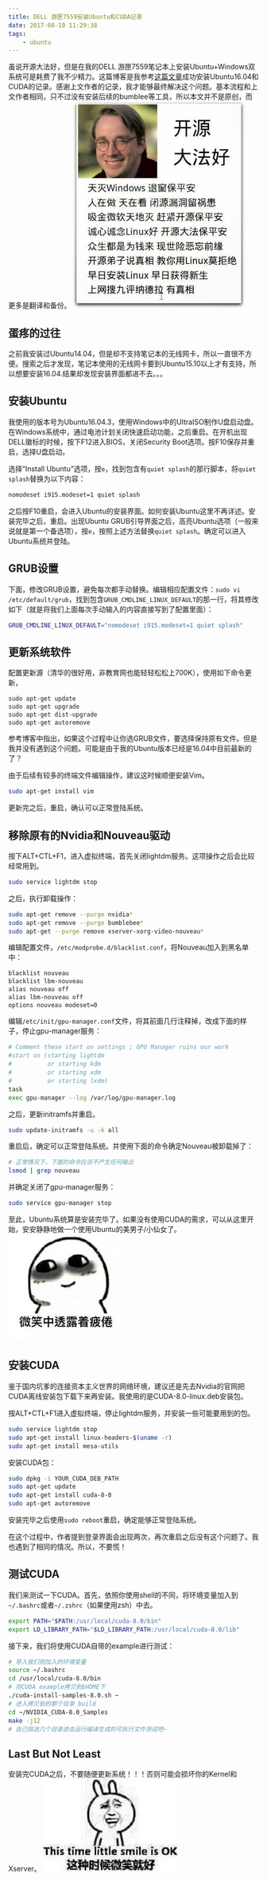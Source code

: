 ```yaml
---
title: DELL 游匣7559安装Ubuntu和CUDA记录
date: 2017-08-10 11:29:38
tags:
    - ubuntu
---
```

虽说开源大法好，但是在我的DELL 游匣7559笔记本上安装Ubuntu+Windows双系统可是耗费了我不少精力。这篇博客是我参考[这篇文章](https://hemenkapadia.github.io/blog/2016/11/11/Ubuntu-with-Nvidia-CUDA-Bumblebee.html)成功安装Ubuntu16.04和CUDA的记录。感谢上文作者的记录，我才能够最终解决这个问题。基本流程和上文作者相同，只不过没有安装后续的bumblee等工具，所以本文并不是原创，而更多是翻译和备份。
![开源大法好](/img/install_ubuntu_in_dell_kaiyuandafahao.jpg)
<!-- more -->
## 蛋疼的过往
之前我安装过Ubuntu14.04，但是却不支持笔记本的无线网卡，所以一直很不方便。搜索之后才发现，笔记本使用的无线网卡要到Ubuntu15.10以上才有支持，所以想要安装16.04.结果却发现安装界面都进不去。。。

## 安装Ubuntu
我使用的版本号为Ubuntu16.04.3，使用Windows中的UltraISO制作U盘启动盘。在Windows系统中，通过电池计划关闭快速启动功能，之后重启。在开机出现DELL徽标的时候，按下F12进入BIOS，关闭Security Boot选项。按F10保存并重启，选择U盘启动。

选择“Install Ubuntu”选项，按`e`，找到包含有`quiet splash`的那行脚本，将`quiet splash`替换为以下内容：

``` sh
nomodeset i915.modeset=1 quiet splash
```

之后按F10重启，会进入Ubuntu的安装界面。如何安装Ubuntu这里不再详述。安装完毕之后，重启。出现Ubuntu GRUB引导界面之后，高亮Ubuntu选项（一般来说就是第一个备选项），按`e`，按照上述方法替换`quiet splash`。确定可以进入Ubuntu系统并登陆。

## GRUB设置
下面，修改GRUB设置，避免每次都手动替换。编辑相应配置文件：`sudo vi /etc/default/grub`，找到包含`GRUB_CMDLINE_LINUX_DEFAULT`的那一行，将其修改如下（就是将我们上面每次手动输入的内容直接写到了配置里面）：

``` sh
GRUB_CMDLINE_LINUX_DEFAULT="nomodeset i915.modeset=1 quiet splash"
```

## 更新系统软件
配置更新源（清华的很好用，非教育网也能轻轻松松上700K），使用如下命令更新，

```
sudo apt-get update
sudo apt-get upgrade
sudo apt-get dist-upgrade
sudo apt-get autoremove
```

参考博客中指出，如果这个过程中让你选GRUB文件，要选择保持原有文件。但是我并没有遇到这个问题。可能是由于我的Ubuntu版本已经是16.04中目前最新的了？

由于后续有较多的终端文件编辑操作，建议这时候顺便安装Vim。
``` sh
sudo apt-get install vim
```

更新完之后，重启，确认可以正常登陆系统。

## 移除原有的Nvidia和Nouveau驱动
按下ALT+CTL+F1，进入虚拟终端，首先关闭lightdm服务。这项操作之后会比较经常用到。
``` sh
sudo service lightdm stop
```

之后，执行卸载操作：
``` sh
sudo apt-get remove --purge nvidia*
sudo apt-get remove --purge bumblebee*
sudo apt-get --purge remove xserver-xorg-video-nouveau*
```

编辑配置文件，`/etc/modprobe.d/blacklist.conf`，将Nouveau加入到黑名单中：
```
blacklist nouveau
blacklist lbm-nouveau
alias nouveau off
alias lbm-nouveau off
options nouveau modeset=0
```

编辑`/etc/init/gpu-manager.conf`文件，将其前面几行注释掉，改成下面的样子，停止gpu-manager服务：
``` sh
# Comment these start on settings ; GPU Manager ruins our work
#start on (starting lightdm
#          or starting kdm
#          or starting xdm
#          or starting lxdm)
task
exec gpu-manager --log /var/log/gpu-manager.log
```

之后，更新initramfs并重启。
``` sh
sudo update-initramfs -u -k all
```

重启后，确定可以正常登陆系统。并使用下面的命令确定Nouveau被卸载掉了：
``` sh
# 正常情况下，下面的命令应该不产生任何输出
lsmod | grep nouveau
```

并确定关闭了gpu-manager服务：
``` sh
sudo service gpu-manager stop
```

至此，Ubuntu系统算是安装完毕了。如果没有使用CUDA的需求，可以从这里开始，安安静静地做一个使用Ubuntu的美男子/小仙女了。
![微笑中带着疲惫](/img/install_ubuntu_in_dell_weixiaodaizhepibei.jpg)

## 安装CUDA
鉴于国内坑爹的连接资本主义世界的网络环境，建议还是先去Nvidia的官网把CUDA离线安装包下载下来再安装。我使用的是CUDA-8.0-linux.deb安装包。

按ALT+CTL+F1进入虚拟终端，停止lightdm服务，并安装一些可能要用到的包。
``` sh
sudo service lightdm stop
sudo apt-get install linux-headers-$(uname -r)
sudo apt-get install mesa-utils
```

安装CUDA包：
``` sh
sudo dpkg -i YOUR_CUDA_DEB_PATH
sudo apt-get update
sudo apt-get install cuda-8-0
sudo apt-get autoremove
```
安装完毕之后使用`sudo reboot`重启，确定能够正常登陆系统。

在这个过程中，作者提到登录界面会出现两次，再次重启之后没有这个问题了。我也遇到了相同的情况。所以，不要慌！

## 测试CUDA
我们来测试一下CUDA。首先，依照你使用shell的不同，将环境变量加入到`~/.bashrc`或者`~/.zshrc`（如果使用zsh）中去。
``` sh
export PATH="$PATH:/usr/local/cuda-8.0/bin"
export LD_LIBRARY_PATH="$LD_LIBRARY_PATH:/usr/local/cuda-8.0/lib"
```

接下来，我们将使用CUDA自带的example进行测试：
``` sh
# 导入我们刚加入的环境变量
source ~/.bashrc
cd /usr/local/cuda-8.0/bin
# 将CUDA example拷贝到$HOME下
./cuda-install-samples-8.0.sh ~
# 进入拷贝到的那个目录 build
cd ~/NVIDIA_CUDA-8.0_Samples
make -j12
# 自己挑选几个目录进去运行编译生成的可执行文件测试吧~
```

## Last But Not Least
安装完CUDA之后，不要随便更新系统！！！否则可能会损坏你的Kernel和Xserver。
![微笑就好](/img/install_ubuntu_in_dell_weixiaojiuhao.jpg)
